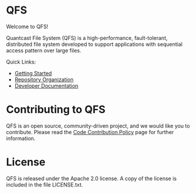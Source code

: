 QFS
===

Welcome to QFS!

Quantcast File System (QFS) is a high-performance, fault-tolerant, distributed file system developed to support applications with sequential access pattern over large files.

Quick Links:

* [Getting Started](http://github.com/quantcast/qfs/wiki)
* [Repository Organization](https://github.com/quantcast/qfs/wiki/Repository-Organization)
* [Developer Documentation](https://github.com/quantcast/qfs/wiki/Developer-Documentation)

Contributing to QFS
===================

QFS is an open source, community-driven project, and we would like you to contribute. Please read the [Code Contribution Policy]() page for further information.

License
=======

QFS is released under the Apache 2.0 license. A copy of the license is included in the file LICENSE.txt.

